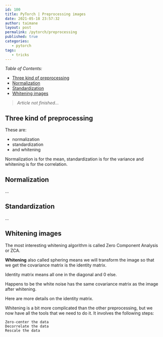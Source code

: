 ```yaml
---
id: 100
title: PyTorch | Preprocessing images
date: 2021-05-18 23:57:32
author: taimane
layout: post
permalink: /pytorch/preprocessing
published: true
categories:
   - pytorch
tags:
   - tricks
---
```

<script type="text/x-mathjax-config">
    MathJax.Hub.Config({
      tex2jax: {
        skipTags: ['script', 'noscript', 'style', 'textarea', 'pre'],
        inlineMath: [['$','$']]
      }
    });
</script>
<script src="https://cdn.mathjax.org/mathjax/latest/MathJax.js?config=TeX-AMS-MML_HTMLorMML" type="text/javascript"></script>

_Table of Contents:_

- [Three kind of preprocessing](#three-kind-of-preprocessing)
- [Normalization](#normalization)
- [Standardization](#standardization)
- [Whitening images](#whitening-images)

>_Article not finished..._

## Three kind of preprocessing


These are:

* normalization
* standardization
* and whitening

Normalization is for the mean, standardization is for the variance and whitening is for the correlation.

## Normalization
...

## Standardization
...

## Whitening images

The most interesting whitening algorithm is called Zero Component Analysis or ZCA. 

**Whitening** also called sphering means we will transform the image so that we get the covariance matrix is the identity matrix.

Identity matrix means all one in the diagonal and 0 else. 

Happens to be the white noise has the same covariance matrix as the image after whitening.

Here are more details on the identity matrix.

Whitening is a bit more complicated than the other preprocessing, but we now have all the tools that we need to do it. It involves the following steps:

    Zero-center the data
    Decorrelate the data
    Rescale the data 